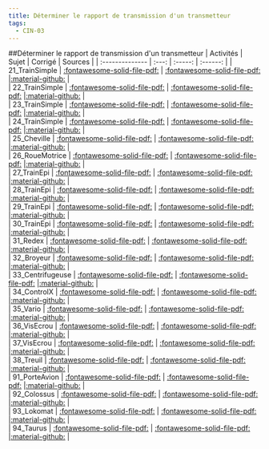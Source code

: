 ```yaml
---
title: Déterminer le rapport de transmission d'un transmetteur 
tags:
  - CIN-03
---
```

[comment]: <> (Généré automatiquement par make_all_activites.py, creation_fichiers_activites)

##Déterminer le rapport de transmission d'un transmetteur 
| Activités | Sujet | Corrigé | Sources  | 
| :-------------- | :---: | :-----: | :------: | 
| 21_TrainSimple | [:fontawesome-solid-file-pdf:](https://xpessoles-cpge.fr/pdf/CIN-03_21_TrainSimple_Sujet.pdf) | [:fontawesome-solid-file-pdf:](https://xpessoles-cpge.fr/pdf/CIN-03_21_TrainSimple_Sujet.pdf) |[:material-github:](https://github.com/xpessoles/PSI_ExercicesCompetences/tree/main//21_TrainSimple) |  
| 22_TrainSimple | [:fontawesome-solid-file-pdf:](https://xpessoles-cpge.fr/pdf/CIN-03_22_TrainSimple_Sujet.pdf) | [:fontawesome-solid-file-pdf:](https://xpessoles-cpge.fr/pdf/CIN-03_22_TrainSimple_Sujet.pdf) |[:material-github:](https://github.com/xpessoles/PSI_ExercicesCompetences/tree/main//22_TrainSimple) |  
| 23_TrainSimple | [:fontawesome-solid-file-pdf:](https://xpessoles-cpge.fr/pdf/CIN-03_23_TrainSimple_Sujet.pdf) | [:fontawesome-solid-file-pdf:](https://xpessoles-cpge.fr/pdf/CIN-03_23_TrainSimple_Sujet.pdf) |[:material-github:](https://github.com/xpessoles/PSI_ExercicesCompetences/tree/main//23_TrainSimple) |  
| 24_TrainSimple | [:fontawesome-solid-file-pdf:](https://xpessoles-cpge.fr/pdf/CIN-03_24_TrainSimple_Sujet.pdf) | [:fontawesome-solid-file-pdf:](https://xpessoles-cpge.fr/pdf/CIN-03_24_TrainSimple_Sujet.pdf) |[:material-github:](https://github.com/xpessoles/PSI_ExercicesCompetences/tree/main//24_TrainSimple) |  
| 25_Cheville | [:fontawesome-solid-file-pdf:](https://xpessoles-cpge.fr/pdf/CIN-03_25_Cheville_Sujet.pdf) | [:fontawesome-solid-file-pdf:](https://xpessoles-cpge.fr/pdf/CIN-03_25_Cheville_Sujet.pdf) |[:material-github:](https://github.com/xpessoles/PSI_ExercicesCompetences/tree/main//25_Cheville) |  
| 26_RoueMotrice | [:fontawesome-solid-file-pdf:](https://xpessoles-cpge.fr/pdf/CIN-03_26_RoueMotrice_Sujet.pdf) | [:fontawesome-solid-file-pdf:](https://xpessoles-cpge.fr/pdf/CIN-03_26_RoueMotrice_Sujet.pdf) |[:material-github:](https://github.com/xpessoles/PSI_ExercicesCompetences/tree/main//26_RoueMotrice) |  
| 27_TrainEpi | [:fontawesome-solid-file-pdf:](https://xpessoles-cpge.fr/pdf/CIN-03_27_TrainEpi_Sujet.pdf) | [:fontawesome-solid-file-pdf:](https://xpessoles-cpge.fr/pdf/CIN-03_27_TrainEpi_Sujet.pdf) |[:material-github:](https://github.com/xpessoles/PSI_ExercicesCompetences/tree/main//27_TrainEpi) |  
| 28_TrainEpi | [:fontawesome-solid-file-pdf:](https://xpessoles-cpge.fr/pdf/CIN-03_28_TrainEpi_Sujet.pdf) | [:fontawesome-solid-file-pdf:](https://xpessoles-cpge.fr/pdf/CIN-03_28_TrainEpi_Sujet.pdf) |[:material-github:](https://github.com/xpessoles/PSI_ExercicesCompetences/tree/main//28_TrainEpi) |  
| 29_TrainEpi | [:fontawesome-solid-file-pdf:](https://xpessoles-cpge.fr/pdf/CIN-03_29_TrainEpi_Sujet.pdf) | [:fontawesome-solid-file-pdf:](https://xpessoles-cpge.fr/pdf/CIN-03_29_TrainEpi_Sujet.pdf) |[:material-github:](https://github.com/xpessoles/PSI_ExercicesCompetences/tree/main//29_TrainEpi) |  
| 30_TrainEpi | [:fontawesome-solid-file-pdf:](https://xpessoles-cpge.fr/pdf/CIN-03_30_TrainEpi_Sujet.pdf) | [:fontawesome-solid-file-pdf:](https://xpessoles-cpge.fr/pdf/CIN-03_30_TrainEpi_Sujet.pdf) |[:material-github:](https://github.com/xpessoles/PSI_ExercicesCompetences/tree/main//30_TrainEpi) |  
| 31_Redex | [:fontawesome-solid-file-pdf:](https://xpessoles-cpge.fr/pdf/CIN-03_31_Redex_Sujet.pdf) | [:fontawesome-solid-file-pdf:](https://xpessoles-cpge.fr/pdf/CIN-03_31_Redex_Sujet.pdf) |[:material-github:](https://github.com/xpessoles/PSI_ExercicesCompetences/tree/main//31_Redex) |  
| 32_Broyeur | [:fontawesome-solid-file-pdf:](https://xpessoles-cpge.fr/pdf/CIN-03_32_Broyeur_Sujet.pdf) | [:fontawesome-solid-file-pdf:](https://xpessoles-cpge.fr/pdf/CIN-03_32_Broyeur_Sujet.pdf) |[:material-github:](https://github.com/xpessoles/PSI_ExercicesCompetences/tree/main//32_Broyeur) |  
| 33_Centrifugeuse | [:fontawesome-solid-file-pdf:](https://xpessoles-cpge.fr/pdf/CIN-03_33_Centrifugeuse_Sujet.pdf) | [:fontawesome-solid-file-pdf:](https://xpessoles-cpge.fr/pdf/CIN-03_33_Centrifugeuse_Sujet.pdf) |[:material-github:](https://github.com/xpessoles/PSI_ExercicesCompetences/tree/main//33_Centrifugeuse) |  
| 34_ControlX | [:fontawesome-solid-file-pdf:](https://xpessoles-cpge.fr/pdf/CIN-03_34_ControlX_Sujet.pdf) | [:fontawesome-solid-file-pdf:](https://xpessoles-cpge.fr/pdf/CIN-03_34_ControlX_Sujet.pdf) |[:material-github:](https://github.com/xpessoles/PSI_ExercicesCompetences/tree/main//34_ControlX) |  
| 35_Vario | [:fontawesome-solid-file-pdf:](https://xpessoles-cpge.fr/pdf/CIN-03_35_Vario_Sujet.pdf) | [:fontawesome-solid-file-pdf:](https://xpessoles-cpge.fr/pdf/CIN-03_35_Vario_Sujet.pdf) |[:material-github:](https://github.com/xpessoles/PSI_ExercicesCompetences/tree/main//35_Vario) |  
| 36_VisEcrou | [:fontawesome-solid-file-pdf:](https://xpessoles-cpge.fr/pdf/CIN-03_36_VisEcrou_Sujet.pdf) | [:fontawesome-solid-file-pdf:](https://xpessoles-cpge.fr/pdf/CIN-03_36_VisEcrou_Sujet.pdf) |[:material-github:](https://github.com/xpessoles/PSI_ExercicesCompetences/tree/main//36_VisEcrou) |  
| 37_VisEcrou | [:fontawesome-solid-file-pdf:](https://xpessoles-cpge.fr/pdf/CIN-03_37_VisEcrou_Sujet.pdf) | [:fontawesome-solid-file-pdf:](https://xpessoles-cpge.fr/pdf/CIN-03_37_VisEcrou_Sujet.pdf) |[:material-github:](https://github.com/xpessoles/PSI_ExercicesCompetences/tree/main//37_VisEcrou) |  
| 38_Treuil | [:fontawesome-solid-file-pdf:](https://xpessoles-cpge.fr/pdf/CIN-03_38_Treuil_Sujet.pdf) | [:fontawesome-solid-file-pdf:](https://xpessoles-cpge.fr/pdf/CIN-03_38_Treuil_Sujet.pdf) |[:material-github:](https://github.com/xpessoles/PSI_ExercicesCompetences/tree/main//38_Treuil) |  
| 91_PorteAvion | [:fontawesome-solid-file-pdf:](https://xpessoles-cpge.fr/pdf/CIN-03_91_PorteAvion_Sujet.pdf) | [:fontawesome-solid-file-pdf:](https://xpessoles-cpge.fr/pdf/CIN-03_91_PorteAvion_Sujet.pdf) |[:material-github:](https://github.com/xpessoles/PSI_ExercicesCompetences/tree/main//91_PorteAvion) |  
| 92_Colossus | [:fontawesome-solid-file-pdf:](https://xpessoles-cpge.fr/pdf/CIN-03_92_Colossus_Sujet.pdf) | [:fontawesome-solid-file-pdf:](https://xpessoles-cpge.fr/pdf/CIN-03_92_Colossus_Sujet.pdf) |[:material-github:](https://github.com/xpessoles/PSI_ExercicesCompetences/tree/main//92_Colossus) |  
| 93_Lokomat | [:fontawesome-solid-file-pdf:](https://xpessoles-cpge.fr/pdf/CIN-03_93_Lokomat_Sujet.pdf) | [:fontawesome-solid-file-pdf:](https://xpessoles-cpge.fr/pdf/CIN-03_93_Lokomat_Sujet.pdf) |[:material-github:](https://github.com/xpessoles/PSI_ExercicesCompetences/tree/main//93_Lokomat) |  
| 94_Taurus | [:fontawesome-solid-file-pdf:](https://xpessoles-cpge.fr/pdf/CIN-03_94_Taurus_Sujet.pdf) | [:fontawesome-solid-file-pdf:](https://xpessoles-cpge.fr/pdf/CIN-03_94_Taurus_Sujet.pdf) |[:material-github:](https://github.com/xpessoles/PSI_ExercicesCompetences/tree/main//94_Taurus) |  

